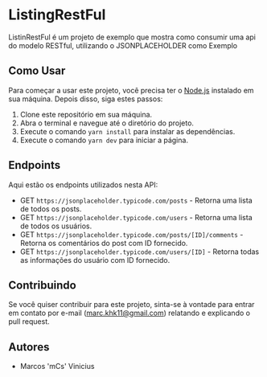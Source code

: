 # ListingRestFul


ListinRestFul é um projeto de exemplo que mostra como consumir uma api do modelo RESTful, utilizando o JSONPLACEHOLDER como Exemplo

## Como Usar

Para começar a usar este projeto, você precisa ter o [Node.js](https://nodejs.org/en/) instalado em sua máquina. Depois disso, siga estes passos:

1. Clone este repositório em sua máquina.
2. Abra o terminal e navegue até o diretório do projeto.
3. Execute o comando `yarn install` para instalar as dependências.
4. Execute o comando `yarn dev` para iniciar a página.


## Endpoints

Aqui estão os endpoints utilizados nesta API:

- GET `https://jsonplaceholder.typicode.com/posts` - Retorna uma lista de todos os posts.
- GET `https://jsonplaceholder.typicode.com/users` - Retorna uma lista de todos os usuários.
- GET `https://jsonplaceholder.typicode.com/posts/[ID]/comments` - Retorna os comentários do post com ID fornecido.
- GET `https://jsonplaceholder.typicode.com/users/[ID]` - Retorna todas as informações do usuário com ID fornecido.

## Contribuindo

Se você quiser contribuir para este projeto, sinta-se à vontade para entrar em contato por e-mail (marc.khk11@gmail.com) relatando e explicando o pull request.

## Autores

- Marcos 'mCs' Vinicius
